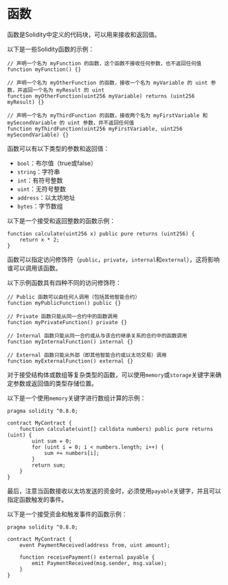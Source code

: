 # 函数
函数是Solidity中定义的代码块，可以用来接收和返回值。

以下是一些Solidity函数的示例：

```solidity
// 声明一个名为 myFunction 的函数，这个函数不接收任何参数，也不返回任何值
function myFunction() {}

// 声明一个名为 myOtherFunction 的函数，接收一个名为 myVariable 的 uint 参数，并返回一个名为 myResult 的 uint
function myOtherFunction(uint256 myVariable) returns (uint256 myResult) {}

// 声明一个名为 myThirdFunction 的函数，接收两个名为 myFirstVariable 和 mySecondVariable 的 uint 参数，并不返回任何值
function myThirdFunction(uint256 myFirstVariable, uint256 mySecondVariable) {}
```

函数可以有以下类型的参数和返回值：

- `bool`：布尔值（true或false）
- `string`：字符串
- `int`：有符号整数
- `uint`：无符号整数
- `address`：以太坊地址
- `bytes`：字节数组

以下是一个接受和返回整数的函数示例：

```solidity
function calculate(uint256 x) public pure returns (uint256) {
    return x * 2;
}
```

函数可以指定访问修饰符（`public`，`private`，`internal`和`external`），这将影响谁可以调用该函数。

以下示例函数具有四种不同的访问修饰符：

```solidity
// Public 函数可以由任何人调用（包括其他智能合约）
function myPublicFunction() public {}

// Private 函数只能从同一合约中的函数调用
function myPrivateFunction() private {}

// Internal 函数只能从同一合约或从与该合约继承关系的合约中的函数调用
function myInternalFunction() internal {}

// External 函数只能从外部（即其他智能合约或以太坊交易）调用
function myExternalFunction() external {}
```

对于接受结构体或数组等复杂类型的函数，可以使用`memory`或`storage`关键字来确定参数或返回值的类型存储位置。 

以下是一个使用`memory`关键字进行数组计算的示例：

```solidity
pragma solidity ^0.8.0;

contract MyContract {
    function calculate(uint[] calldata numbers) public pure returns (uint) {
        uint sum = 0;
        for (uint i = 0; i < numbers.length; i++) {
            sum += numbers[i];
        }
        return sum;
    }
}
```

最后，注意当函数接收以太坊发送的资金时，必须使用`payable`关键字，并且可以指定函数触发的事件。

以下是一个接受资金和触发事件的函数示例：

```solidity
pragma solidity ^0.8.0;

contract MyContract {
    event PaymentReceived(address from, uint amount);

    function receivePayment() external payable {
        emit PaymentReceived(msg.sender, msg.value);
    }
}
```
